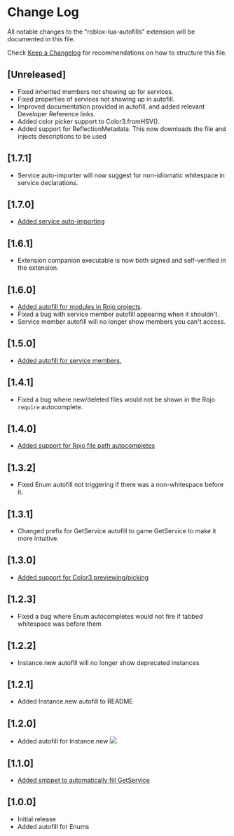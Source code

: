# Change Log
All notable changes to the "roblox-lua-autofills" extension will be documented in this file.

Check [Keep a Changelog](http://keepachangelog.com/) for recommendations on how to structure this file.

## [Unreleased]
- Fixed inherited members not showing up for services.
- Fixed properties of services not showing up in autofill.
- Improved documentation provided in autofill, and added relevant Developer Reference links.
- Added color picker support to Color3.fromHSV().
- Added support for ReflectionMetadata. This now downloads the file and injects descriptions to be used

## [1.7.1]
- Service auto-importer will now suggest for non-idiomatic whitespace in service declarations.

## [1.7.0]
- [Added service auto-importing](https://twitter.com/evaeraevaera/status/1180035299453349889)

## [1.6.1]
- Extension companion executable is now both signed and self-verified in the extension.

## [1.6.0]
- [Added autofill for modules in Rojo projects](https://twitter.com/Kampfkarren/status/1172119087830323200).
- Fixed a bug with service member autofill appearing when it shouldn't.
- Service member autofill will no longer show members you can't access.

## [1.5.0]
- [Added autofill for service members.](https://twitter.com/Kampfkarren/status/1171544346304245760)

## [1.4.1]
- Fixed a bug where new/deleted files would not be shown in the Rojo `require` autocomplete.

## [1.4.0]
- [Added support for Rojo file path autocompletes](https://twitter.com/Kampfkarren/status/1170469019675025408)

## [1.3.2]
- Fixed Enum autofill not triggering if there was a non-whitespace before it.

## [1.3.1]
- Changed prefix for GetService autofill to game:GetService to make it more intuitive.

## [1.3.0]
- [Added support for Color3 previewing/picking](https://twitter.com/Kampfkarren/status/1130213715872083968)

## [1.2.3]
- Fixed a bug where Enum autocompletes would not fire if tabbed whitespace was before them

## [1.2.2]
- Instance.new autofill will no longer show deprecated instances

## [1.2.1]
- Added Instance.new autofill to README

## [1.2.0]
- Added autofill for Instance.new
![](https://giant.gfycat.com/ExemplaryPowerlessHyracotherium.gif)

## [1.1.0]
- [Added snippet to automatically fill GetService](https://github.com/Kampfkarren/roblox-lua-autofills/pull/1)

## [1.0.0]
- Initial release
- Added autofill for Enums
